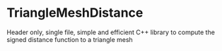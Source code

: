 # TriangleMeshDistance
Header only, single file, simple and efficient C++ library to compute the signed distance function to a triangle mesh
